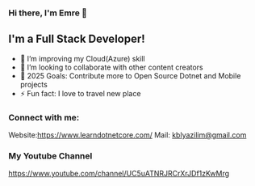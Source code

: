 ### Hi there, I'm Emre  👋 


## I'm a Full Stack Developer!


- 🌱 I’m  improving my Cloud(Azure) skill 
- 👯 I’m looking to collaborate with other content creators
- 🥅 2025 Goals: Contribute more to Open Source Dotnet and Mobile projects
- ⚡ Fun fact: I love to travel new place

### Connect with me:

Website:https://www.learndotnetcore.com/
Mail: kblyazilim@gmail.com

### My Youtube Channel
https://www.youtube.com/channel/UC5uATNRJRCrXrJDf1zKwMrg

